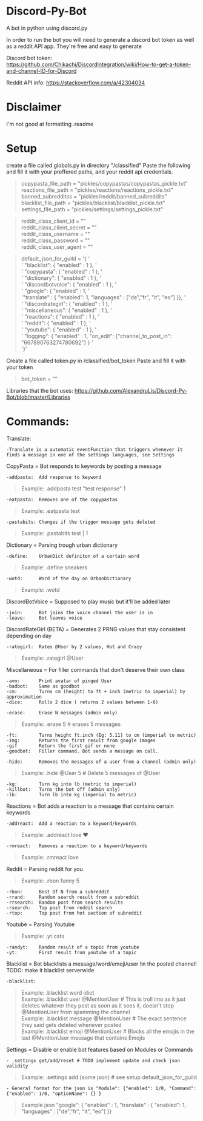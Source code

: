 # Discord-Py-Bot
 A bot in python using discord.py
 
 In order to run the bot you will need to generate a discord bot token as well as a reddit API app. They're free and easy to generate
 
Discord bot token: https://github.com/Chikachi/DiscordIntegration/wiki/How-to-get-a-token-and-channel-ID-for-Discord

Reddit API info: https://stackoverflow.com/a/42304034

 # Disclaimer
 I'm not good at formatting .readme
 
 # Setup

 create a file called globals.py in directory "/classified"
 Paste the following and fill it with your preffered paths, and your reddit api credentials.

>copypasta_file_path = "pickles/copypastas/copypastas_pickle.txt"                 
reactions_file_path = "pickles/reactions/reactions_pickle.txt"      
banned_subredditss = "pickles/reddit/banned_subreddits"        
blacklist_file_path = "pickles/blacklist/blacklist_pickle.txt"       
settings_file_path = "pickles/settings/settings_pickle.txt"      

>reddit_class_client_id = ""     
reddit_class_client_secret = ""      
reddit_class_username = ""      
reddit_class_password = ""      
reddit_class_user_agent = ""      


>default_json_for_guild = '{ ' \
                         ' "blacklist": { "enabled" : 1 }, ' \
                         ' "copypasta": { "enabled" : 1 }, ' \
                         ' "dictionary": { "enabled" : 1 }, ' \
                         ' "discordbotvoice": { "enabled" : 1 }, ' \
                         ' "google": { "enabled" : 1, ' \
                                '"translate" : { "enabled": 1, "languages" : ["de","fr", "it", "eo"] }}, ' \
                         ' "discordrategirl": { "enabled" : 1 }, ' \
                         ' "miscellaneous": { "enabled" : 1 }, ' \
                         ' "reactions": { "enabled" : 1 }, ' \
                         ' "reddit": { "enabled" : 1 }, ' \
                         ' "youtube": { "enabled" : 1 }, ' \
                         ' "logging": { "enabled" : 1, "on_edit": {"channel_to_post_in": "667890763274780692"} } ' \
                         '}'
    
Create a file called token.py in /classified/bot_token
Paste and fill it with your token
>bot_token = ""


Libraries that the bot uses:
https://github.com/AlexandruLis/Discord-Py-Bot/blob/master/Libraries
# Commands:  

Translate:  

    -Translate is a automatic eventFunction that triggers whenever it finds a message in one of the settings languages, see Settings

CopyPasta = Bot responds to keywords by posting a message    
    
    -addpasta:  Add response to keyword 
    
>Example: .addpasta test "test response" 1

    -eatpasta:  Removes one of the copypastas   
    
>Example: .eatpasta test

    -pastabits: Changes if the trigger message gets deleted 
    
>Example: .pastabits test | 1
               
Dictionary = Parsing trough urban dictionary   

    -define:    UrbanDict definiton of a certain word  
    
>Example: .define sneakers

    -wotd:      Word of the day on UrbanDictionary
    
>Example: .wotd
          
DiscordBotVoice = Supposed to play music but it'll be added later   
    
    -join:      Bot joins the voice channel the user is in   
    -leave:     Bot leaves voice   
         
DiscordRateGirl (BETA) = Generates 2 PRNG values that stay consistent depending on day   
    
    -rategirl:  Rates @User by 2 values, Hot and Crazy   
    
>Example: .rategirl @User
         
         
Miscellaneous = For filler commands that don't deserve their own class   
    
    -avm:       Print avatar of pinged User   
    -badbot:    Same as goodbot       
    -cm:        Turns cm (height) to ft + inch (metric to imperial) by approximation   
    -dice:      Rolls 2 dice ( returns 2 values between 1-6)   
    
    -erase:     Erase N messages (admin only)  
    
>Example: .erase 5  # erases 5 messages

    -ft:        Turns height ft.inch (Eg: 5.11) to cm (imperial to metric)      
    -img:       Returns the first result from google images 
    -gif        Return the first gif or none       
    -goodbot:   Filler command. Bot sends a message on call.      
    
    -hide:      Removes the messages of a user from a channel (admin only)
    
>Example: .hide @User 5  # Delete 5 messages of @User

    -kg:        Turn kg into lb (metric to imperial)      
    -killbot:   Turns the bot off (admin only)   
    -lb:        Turn lb into kg (imperial to metric)   
         
Reactions = Bot adds a reaction to a message that contains certain keywords   
    
    -addreact:  Add a reaction to a keyword/keywords  
    
>Example: .addreact love :heart:

    -rmreact:   Removes a reaction to a keyword/keywords
    
>Example: .rmreact love
        
Reddit = Parsing reddit for you   

>Example: .rbon funny 5

    -rbon:      Best Of N from a subreddit   
    -rrand:     Random search result from a subreddit   
    -rrsearch:  Random post from search results      
    -rsearch:   Top post from reddit search      
    -rtop:      Top post from hot section of subreddit   
         
Youtube = Parsing Youtube     

>Example: .yt cats
   
    -randyt:    Random result of a topic from youtube      
    -yt:        First result from youtube of a topic     
    
Blacklist = Bot blacklists a message/word/emoji/user !in the posted channel! TODO: make it blacklist serverwide
    
    -blacklist: 
      
>Example: .blacklist word idiot     
>Example: .blacklist user @MentionUser # This is troll imo as it just deletes whatever they post as soon as it sees it, doesn't stop @MentionUser from spamming the channel      
>Example: .blacklist message @MentionUser # The exact sentence they said gets deleted whenever posted     
>Example: .blacklist emoji @MentionUser # Blocks all the emojis in the last @MentionUser message that contains Emojis      

    
Settings = Disable or enable bot features based on Modules or Commands
    
    - .settings get/add/reset # TODO implement update and check json validity
    
> Example: .settings add {some json} # see setup default_json_for_guild

    - General format for the json is "Module": {"enabled": 1/0, "Command": {"enabled": 1/0, "optionName": {} }
    
> Example json "google": { "enabled" : 1, "translate" : { "enabled": 1, "languages" : ["de","fr", "it", "eo"] }}

